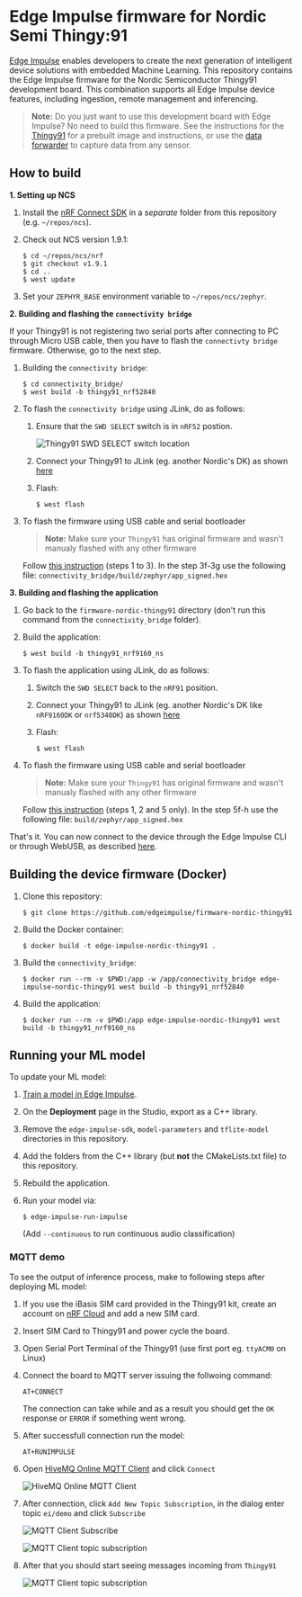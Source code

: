 # Edge Impulse firmware for Nordic Semi Thingy:91

[Edge Impulse](https://www.edgeimpulse.com) enables developers to create the next generation of intelligent device solutions with embedded Machine Learning. This repository contains the Edge Impulse firmware for the Nordic Semiconductor Thingy91 development board. This combination supports all Edge Impulse device features, including ingestion, remote management and inferencing.

> **Note:** Do you just want to use this development board with Edge Impulse? No need to build this firmware. See the instructions for the [Thingy91](https://docs.edgeimpulse.com/docs/nordic-semi-thingy91) for a prebuilt image and instructions, or use the [data forwarder](https://docs.edgeimpulse.com/docs/cli-data-forwarder) to capture data from any sensor.

## How to build

**1. Setting up NCS**

1. Install the [nRF Connect SDK](https://developer.nordicsemi.com/nRF_Connect_SDK/doc/latest/nrf/gs_installing.html) in a *separate* folder from this repository (e.g. `~/repos/ncs`).
1. Check out NCS version 1.9.1:

    ```
    $ cd ~/repos/ncs/nrf
    $ git checkout v1.9.1
    $ cd ..
    $ west update
    ```

1. Set your `ZEPHYR_BASE` environment variable to `~/repos/ncs/zephyr`.

**2. Building and flashing the `connectivity bridge`**

If your Thingy91 is not registering two serial ports after connecting to PC through Micro USB cable, then you have to flash the `connectivty bridge` firmware. Otherwise, go to the next step.

1. Building the `connectivity bridge`:

    ```
    $ cd connectivity_bridge/
    $ west build -b thingy91_nrf52840
    ```

1. To flash the `connectivity bridge` using JLink, do as follows:
    1. Ensure that the `SWD SELECT` switch is in `nRF52` postion.

        ![Thingy91 SWD SELECT switch location](./doc/thingy91-swd-select.png)

    1. Connect your Thingy91 to JLink (eg. another Nordic's DK) as shown [here](https://infocenter.nordicsemi.com/topic/ug_thingy91_gsg/UG/thingy91_gsg/updating_fw_ext_probe.html?cp=14_0_3_1)
    1. Flash:

        ```
        $ west flash
        ```

1. To flash the firmware using USB cable and serial bootloader

    > **Note:** Make sure your `Thingy91` has original firmware and wasn't manualy flashed with any other firmware

    Follow [this instruction](https://infocenter.nordicsemi.com/topic/ug_thingy91_gsg/UG/thingy91_gsg/updating_fw_usb.html?cp=14_0_3_0) (steps 1 to 3). In the step 3f-3g use the following file: `connectivity_bridge/build/zephyr/app_signed.hex`

**3. Building and flashing the application**

1. Go back to the `firmware-nordic-thingy91` directory (don't run this command from the `connectivity_bridge` folder).
1. Build the application:

    ```
    $ west build -b thingy91_nrf9160_ns
    ```

1. To flash the application using JLink, do as follows:
    1. Switch the `SWD SELECT` back to the `nRF91` position.
    1. Connect your Thingy91 to JLink (eg. another Nordic's DK like `nRF9160DK` or `nrf5340DK`) as shown [here](https://infocenter.nordicsemi.com/topic/ug_thingy91_gsg/UG/thingy91_gsg/updating_fw_ext_probe.html?cp=14_0_3_1)
    1. Flash:

        ```
        $ west flash
        ```

1. To flash the firmware using USB cable and serial bootloader

    > **Note:** Make sure your `Thingy91` has original firmware and wasn't manualy flashed with any other firmware

    Follow [this instruction](https://infocenter.nordicsemi.com/topic/ug_thingy91_gsg/UG/thingy91_gsg/updating_fw_usb.html?cp=14_0_3_0) (steps 1, 2 and 5 only). In the step 5f-h use the following file: `build/zephyr/app_signed.hex`

That's it. You can now connect to the device through the Edge Impulse CLI or through WebUSB, as described [here](https://docs.edgeimpulse.com/docs/nordic-semi-nrf5340-dk#4-setting-keys).

## Building the device firmware (Docker)

1. Clone this repository:

    ```
    $ git clone https://github.com/edgeimpulse/firmware-nordic-thingy91
    ```

1. Build the Docker container:

    ```
    $ docker build -t edge-impulse-nordic-thingy91 .
    ```

1. Build the `connectivity_bridge`:

    ```
    $ docker run --rm -v $PWD:/app -w /app/connectivity_bridge edge-impulse-nordic-thingy91 west build -b thingy91_nrf52840
    ```

1. Build the application:

    ```
    $ docker run --rm -v $PWD:/app edge-impulse-nordic-thingy91 west build -b thingy91_nrf9160_ns
    ```

## Running your ML model

To update your ML model:

1. [Train a model in Edge Impulse](https://docs.edgeimpulse.com).
1. On the **Deployment** page in the Studio, export as a C++ library.
1. Remove the `edge-impulse-sdk`, `model-parameters` and `tflite-model` directories in this repository.
1. Add the folders from the C++ library (but **not** the CMakeLists.txt file) to this repository.
1. Rebuild the application.
1. Run your model via:

    ```
    $ edge-impulse-run-impulse
    ```

    (Add `--continuous` to run continuous audio classification)

### MQTT demo

To see the output of inference process, make to following steps after deploying ML model:
1. If you use the iBasis SIM card provided in the Thingy91 kit, create an account on [nRF Cloud](https://www.nrfcloud.com) and add a new SIM card.
1. Insert SIM Card to Thingy91 and power cycle the board.
1. Open Serial Port Terminal of the Thingy91 (use first port eg. `ttyACM0` on Linux)
1. Connect the board to MQTT server issuing the follwoing command:

    ```
    AT+CONNECT
    ```

    The connection can take while and as a result you should get the `OK` response or `ERROR` if something went wrong.

1. After successfull connection run the model:

    ```
    AT+RUNIMPULSE
    ```

1. Open [HiveMQ Online MQTT Client](http://www.hivemq.com/demos/websocket-client/) and click `Connect`

    ![HiveMQ Online MQTT Client](./doc/online-mqtt-client-connect.png)

1. After connection, click `Add New Topic Subscription`, in the dialog enter topic `ei/demo` and click `Subscribe`

    ![MQTT Client Subscribe](./doc/online-mqtt-client-subscribe.png)

    ![MQTT Client topic subscription](./doc/online-mqtt-client-topic.png)

1. After that you should start seeing messages incoming from `Thingy91`

    ![MQTT Client topic subscription](./doc/online-mqtt-client-messages.png)

